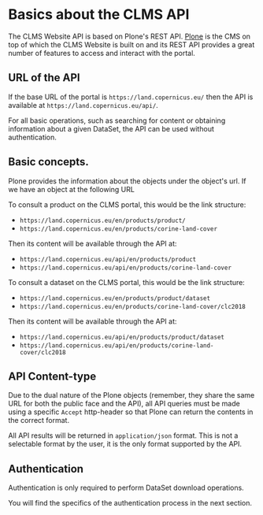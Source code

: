﻿# Basics about the CLMS API

The CLMS Website API is based on Plone's REST API. [Plone](https://plone.org) is the CMS on top of which the CLMS Website is built on and its REST API provides a great number of features to access and interact with the portal.

## URL of the API

If the base URL of the portal is `https://land.copernicus.eu/` then the API is available at `https://land.copernicus.eu/api/`.

For all basic operations, such as searching for content or obtaining information about a given DataSet, the API can be used without authentication.

## Basic concepts.

Plone provides the information about the objects under the object's url. If we have an object at the following URL

To consult a product on the CLMS portal, this would be the link structure:
+ `https://land.copernicus.eu/en/products/product/`
+ `https://land.copernicus.eu/en/products/corine-land-cover`

Then its content will be available through the API at:
+ `https://land.copernicus.eu/api/en/products/product` 
+ `https://land.copernicus.eu/api/en/products/corine-land-cover`

To consult a dataset on the CLMS portal, this would be the link structure:
+ `https://land.copernicus.eu/en/products/product/dataset`
+ `https://land.copernicus.eu/en/products/corine-land-cover/clc2018`

Then its content will be available through the API at:

+ `https://land.copernicus.eu/api/en/products/product/dataset` 
+ `https://land.copernicus.eu/api/en/products/corine-land-cover/clc2018`

## API Content-type

Due to the dual nature of the Plone objects (remember, they share the same URL for both the public face and the API), all API queries must be made using a specific `Accept` http-header so that Plone can return the contents in the correct format.

All API results will be returned in `application/json` format. This is not a selectable format by the user, it is the only format supported by the API.

## Authentication

Authentication is only required to perform DataSet download operations.

You will find the specifics of the authentication process in the next section.

